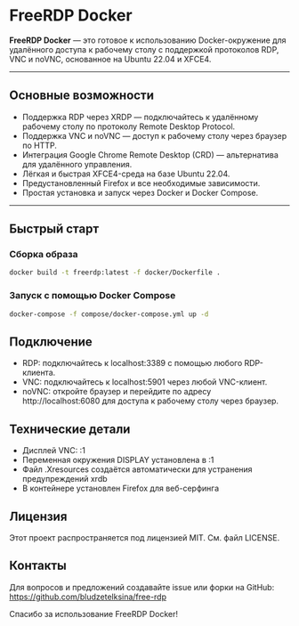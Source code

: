 # FreeRDP Docker

**FreeRDP Docker** — это готовое к использованию Docker-окружение для удалённого доступа к рабочему столу с поддержкой протоколов RDP, VNC и noVNC, основанное на Ubuntu 22.04 и XFCE4.

---

## Основные возможности

- Поддержка RDP через XRDP — подключайтесь к удалённому рабочему столу по протоколу Remote Desktop Protocol.
- Поддержка VNC и noVNC — доступ к рабочему столу через браузер по HTTP.
- Интеграция Google Chrome Remote Desktop (CRD) — альтернатива для удалённого управления.
- Лёгкая и быстрая XFCE4-среда на базе Ubuntu 22.04.
- Предустановленный Firefox и все необходимые зависимости.
- Простая установка и запуск через Docker и Docker Compose.

---


## Быстрый старт

### Сборка образа

```bash
docker build -t freerdp:latest -f docker/Dockerfile .
```

### Запуск с помощью Docker Compose
```bash
docker-compose -f compose/docker-compose.yml up -d
```

## Подключение

- RDP: подключайтесь к localhost:3389 с помощью любого RDP-клиента.
- VNC: подключайтесь к localhost:5901 через любой VNC-клиент.
- noVNC: откройте браузер и перейдите по адресу http://localhost:6080 для доступа к рабочему столу через браузер.

## Технические детали

- Дисплей VNC: :1
- Переменная окружения DISPLAY установлена в :1
- Файл .Xresources создаётся автоматически для устранения предупреждений xrdb
- В контейнере установлен Firefox для веб-серфинга

## Лицензия

Этот проект распространяется под лицензией MIT. См. файл LICENSE.

## Контакты

Для вопросов и предложений создавайте issue или форки на GitHub:
https://github.com/bludzetelksina/free-rdp

Спасибо за использование FreeRDP Docker!
